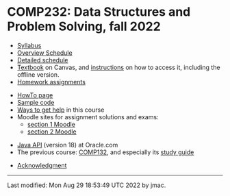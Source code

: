 # COMP232: Data Structures and Problem Solving, fall 2022

* [Syllabus](syllabus-8-22-2022.docx)
* [Overview Schedule](schedule-8-16-2022.xlsx)  <!-- &nbsp;&nbsp;&nbsp;<font color="red">UPDATED on 12/6/2021</font> -->
* [Detailed schedule](resources)
* [Textbook](https://canvas.instructure.com/courses/3186473) on
  Canvas, and [instructions](textbook-instructions.md) on how to
  access it, including the offline version.
* [Homework assignments](hw)
<!-- * [Exams](exams.md)&nbsp;&nbsp;&nbsp;<\!-- <font color="red">UPDATED on 12/6/2021</font> -\-> -->
* [HowTo page](howto.md)
* [Sample code](comp232-sample-code.zip)
* [Ways to get help](help.md) in this course
* Moodle sites for assignment solutions and exams: 
  - [section 1 Moodle](https://lms.dickinson.edu/course/view.php?id=48061)
  - [section 2 Moodle](https://lms.dickinson.edu/course/view.php?id=48723)
<!-- * Zoom link for occasions when class is online -->
<!-- * [Recordings of some classes](https://lms.dickinson.edu/mod/page/view.php?id=1041988) -->
* [Java API](https://docs.oracle.com/en/java/javase/18/docs/api/index.html) (version 18) at Oracle.com
* The previous course: [COMP132](https://users.dickinson.edu/~jmac/courses/previous/spring-2021-comp132/), and especially its [study guide](https://users.dickinson.edu/~jmac/courses/previous/spring-2021-comp132/study-guide-4-26-2021.docx)
<!-- * [WiD repos](wid-repos.md) -->
* [Acknowledgment](acknowledgment.md)





----
Last modified: Mon Aug 29 18:53:49 UTC 2022 by jmac.
